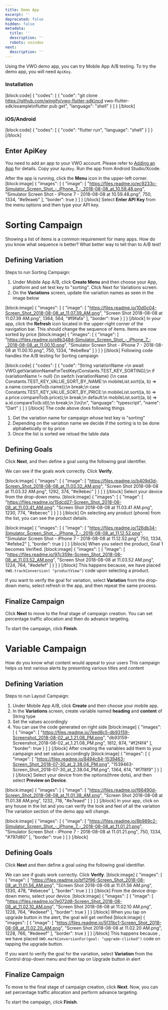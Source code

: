 ```yaml
---
title: Demo App
excerpt: ''
deprecated: false
hidden: false
metadata:
  title: ''
  description: ''
  robots: noindex
next:
  description: ''
---
```

Using the VWO demo app, you can try Mobile App A/B testing.
To try the demo app, you will need ```ApiKey```.

### Installation
[block:code]
{
  "codes": [
    {
      "code": "git clone https://github.com/wingify/vwo-flutter-sdk\ncd vwo-flutter-sdk/example\nflutter pub get",
      "language": "shell"
    }
  ]
}
[/block]
### iOS/Android
[block:code]
{
  "codes": [
    {
      "code": "flutter run",
      "language": "shell"
    }
  ]
}
[/block]
## Enter ApiKey
You need to add an app to your VWO account. Please refer to [Adding an App](ref:android-adding-an-app) for details.
Copy your ```ApiKey```.
Run the app from Android Studio/Xcode.

After the app is running, click the **Menu** icon in the upper-left corner.
[block:image]
{
  "images": [
    {
      "image": [
        "https://files.readme.io/ec9233c-Simulator_Screen_Shot_-_iPhone_7_-_2018-08-08_at_10.59.48.png",
        "Simulator Screen Shot - iPhone 7 - 2018-08-08 at 10.59.48.png",
        750,
        1334,
        "#e9eaeb"
      ],
      "border": true
    }
  ]
}
[/block]
Select **Enter API Key** from the menu options and then type your API key.

# Sorting Campaign
Showing a list of items is a common requirement for many apps.
How do you know what sequence is better? What better way to tell than to A/B test!
## Defining Variation
Steps to run Sorting Campaign:
1. Under Mobile App A/B, click **Create Menu** and then choose your App, platform and set test key to "sorting". Click Next for Variations screen.
2. On the **Variations** screen, update the variation names as seen in the image below

[block:image]
{
  "images": [
    {
      "image": [
        "https://files.readme.io/10d0c04-Screen_Shot_2018-08-08_at_11.07.39_AM.png",
        "Screen Shot 2018-08-08 at 11.07.39 AM.png",
        1364,
        564,
        "#f9fafa"
      ],
      "border": true
    }
  ]
}
[/block]
In your app, click the **Refresh** icon located in the upper-right corner of the navigation bar.
This should change the sequence of items. Items are now sorted by price
[block:image]
{
  "images": [
    {
      "image": [
        "https://files.readme.io/e8b348d-Simulator_Screen_Shot_-_iPhone_7_-_2018-08-08_at_11.00.10.png",
        "Simulator Screen Shot - iPhone 7 - 2018-08-08 at 11.00.10.png",
        750,
        1334,
        "#ebe8ea"
      ]
    }
  ]
}
[/block]
Following code handles the A/B testing for Sorting campaign


[block:code]
{
  "codes": [
    {
      "code": "String variationName =\n      await VWO.getVariationNameForTestKey(Constants.TEST_KEY_SORTING);\n   if (variationName != null) {\n     switch (variationName) {\n       case Constants.TEST_KEY_VALUE_SORT_BY_NAME:\n         mobileList.sort((a, b) => a.name.compareTo(b.name));\n         break;\n       case Constants.TEST_KEY_VALUE_SORT_BY_PRICE:\n         mobileList.sort((a, b) => a.price.compareTo(b.price));\n         break;\n       default:\n         mobileList.sort((a, b) => a.id.compareTo(b.id));\n         break;\n  }\n}\n",
      "language": "typescript",
      "name": "Dart"
    }
  ]
}
[/block]
The code above does following things
1. Get the variation name for campaign whose test key is "sorting"
2. Depending on the variation name we decide if the sorting is to be done alphabetically or by price
3. Once the list is sorted we reload the table data

## Defining Goals
Click **Next**, and then define a goal using the following goal identifier.

We can see if the goals work correctly.
Click **Verify**.

[block:image]
{
  "images": [
    {
      "image": [
        "https://files.readme.io/b409d3d-Screen_Shot_2018-08-08_at_11.03.32_AM.png",
        "Screen Shot 2018-08-08 at 11.03.32 AM.png",
        1292,
        374,
        "#e9ebec"
      ]
    }
  ]
}
[/block]
Select your device from the drop-down menu.
[block:image]
{
  "images": [
    {
      "image": [
        "https://files.readme.io/15dcd27-Screen_Shot_2018-08-08_at_11.03.41_AM.png",
        "Screen Shot 2018-08-08 at 11.03.41 AM.png",
        1230,
        774,
        "#ebecec"
      ]
    }
  ]
}
[/block]
On selecting any product (phone) from the list, you can see the product details.

[block:image]
{
  "images": [
    {
      "image": [
        "https://files.readme.io/126db34-Simulator_Screen_Shot_-_iPhone_7_-_2018-08-08_at_11.12.52.png",
        "Simulator Screen Shot - iPhone 7 - 2018-08-08 at 11.12.52.png",
        750,
        1334,
        "#efebe2"
      ],
      "border": true
    }
  ]
}
[/block]
When you select the product, Goal 1 becomes Verified.
[block:image]
{
  "images": [
    {
      "image": [
        "https://files.readme.io/97c359e-Screen_Shot_2018-08-08_at_11.03.52_AM.png",
        "Screen Shot 2018-08-08 at 11.03.52 AM.png",
        1224,
        764,
        "#edefef"
      ]
    }
  ]
}
[/block]
This happens because, we have placed ```VWO.trackConversion( "productView")``` code upon selecting a product.

If you want to verify the goal for variation, select **Variation** from the drop-down menu, select refresh in the app, and then repeat the same process.

## Finalize Campaign
Click **Next** to move to the final stage of campaign creation. You can set percentage traffic allocation and then do advance targeting.

To start the campaign, click **Finish**.

# Variable Campaign
How do you know what content would appeal to your users
This campaign helps us test various alerts by presenting various titles and content

## Defining Variation
Steps to run Layout Campaign:
1. Under Mobile App A/B, click **Create** and then choose your mobile app.
2. In the **Variations** screen, create variable named **heading** and **content** of String type
3. Set the values accordingly
4. You can use the code generated on right side
[block:image]
{
  "images": [
    {
      "image": [
        "https://files.readme.io/7eed8c5-db93159-Screenshot_2018-08-02_at_1.21.08_PM.png",
        "db93159-Screenshot_2018-08-02_at_1.21.08_PM.png",
        1812,
        874,
        "#f2f4f4"
      ],
      "border": true
    }
  ]
}
[/block]
After creating the variables add them to your campaign and set values accordingly
[block:image]
{
  "images": [
    {
      "image": [
        "https://files.readme.io/8494c84-1539463-Screen_Shot_2018-07-30_at_2.38.04_PM.png",
        "1539463-Screen_Shot_2018-07-30_at_2.38.04_PM.png",
        1364,
        614,
        "#f7f8f9"
      ]
    }
  ]
}
[/block]
Select your device from the options(three dots), and then select **Preview on Device**.

[block:image]
{
  "images": [
    {
      "image": [
        "https://files.readme.io/f86490d-Screen_Shot_2018-08-08_at_11.01.38_AM.png",
        "Screen Shot 2018-08-08 at 11.01.38 AM.png",
        1232,
        718,
        "#e7eaed"
      ]
    }
  ]
}
[/block]
In your app, click on any house in the list and you can verify the look and feel of all the variation
The variation section of the demo app will change.

[block:image]
{
  "images": [
    {
      "image": [
        "https://files.readme.io/8b989c2-Simulator_Screen_Shot_-_iPhone_7_-_2018-08-08_at_11.01.21.png",
        "Simulator Screen Shot - iPhone 7 - 2018-08-08 at 11.01.21.png",
        750,
        1334,
        "#797d80"
      ],
      "border": true
    }
  ]
}
[/block]
## Defining Goals
Click **Next** and then define a goal using the following goal identifier.

We can see if goals work correctly.
Click **Verify**.
[block:image]
{
  "images": [
    {
      "image": [
        "https://files.readme.io/bf12f96-Screen_Shot_2018-08-08_at_11.01.56_AM.png",
        "Screen Shot 2018-08-08 at 11.01.56 AM.png",
        1330,
        478,
        "#ebecee"
      ],
      "border": true
    }
  ]
}
[/block]
From the device drop-down menu, select your device.
[block:image]
{
  "images": [
    {
      "image": [
        "https://files.readme.io/7e072d8-Screen_Shot_2018-08-08_at_11.02.10_AM.png",
        "Screen Shot 2018-08-08 at 11.02.10 AM.png",
        1228,
        764,
        "#edeeef"
      ],
      "border": true
    }
  ]
}
[/block]
When you tap on upgrade button in the alert, the goal will get verified
[block:image]
{
  "images": [
    {
      "image": [
        "https://files.readme.io/5f31bc1-Screen_Shot_2018-08-08_at_11.02.20_AM.png",
        "Screen Shot 2018-08-08 at 11.02.20 AM.png",
        1228,
        766,
        "#edeeef"
      ],
      "border": true
    }
  ]
}
[/block]
This happens because , we have placed ```VWO.markConversionFor(goal: "upgrade-clicked")``` code on tapping the upgrade button.

If you want to verify the goal for the variation, select **Variation** from the Control drop-down menu and then tap on Upgrade button in alert

## Finalize Campaign
To move to the final stage of campaign creation, click **Next**. Now, you can set percentage traffic allocation and perform advance targeting.

To start the campaign, click **Finish**.